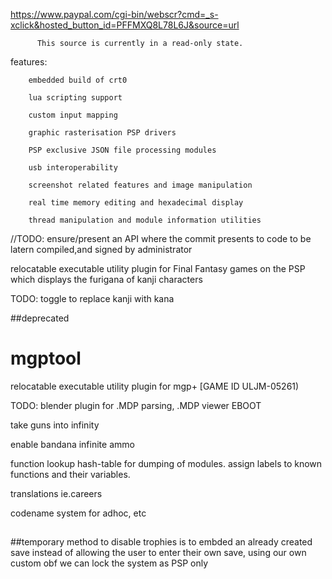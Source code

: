 https://www.paypal.com/cgi-bin/webscr?cmd=_s-xclick&hosted_button_id=PFFMXQ8L78L6J&source=url

          This source is currently in a read-only state.  
         
features:

        embedded build of crt0
        
        lua scripting support
        
        custom input mapping
        
        graphic rasterisation PSP drivers

        PSP exclusive JSON file processing modules 
        
        usb interoperability 
        
        screenshot related features and image manipulation 
        
        real time memory editing and hexadecimal display 
        
        thread manipulation and module information utilities
        
     
       



//TODO: ensure/present an API where the commit presents to code to be latern compiled,and signed by administrator

relocatable executable utility plugin for Final Fantasy games on the PSP which displays the furigana of kanji characters

TODO:
 toggle to replace kanji with kana





##deprecated
# mgptool
 relocatable executable utility plugin for mgp+ [GAME ID ULJM-05261)


TODO:
blender plugin for .MDP parsing, .MDP viewer EBOOT

take guns into infinity

enable bandana infinite ammo

function lookup hash-table for dumping of modules. assign labels to known functions and their variables.

translations ie.careers

codename system for adhoc, etc
##

##temporary method to disable trophies is to embded an already created save instead of allowing the user to enter their own save, using our own custom obf we can lock the system as PSP only
